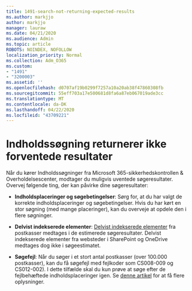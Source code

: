 ```yaml
---
title: 1491-search-not-returning-expected-results
ms.author: markjjo
author: markjjo
manager: lauraw
ms.date: 04/21/2020
ms.audience: Admin
ms.topic: article
ROBOTS: NOINDEX, NOFOLLOW
localization_priority: Normal
ms.collection: Adm_O365
ms.custom:
- "1491"
- "3200003"
ms.assetid: ''
ms.openlocfilehash: d0707af19b0299f7257a10a20ab38f47860308fb
ms.sourcegitcommit: 55eff703a17e500681d8fa6a87eb067019ade3cc
ms.translationtype: MT
ms.contentlocale: da-DK
ms.lasthandoff: 04/22/2020
ms.locfileid: "43709221"
---
```

# <a name="content-search-not-returning-expected-results"></a>Indholdssøgning returnerer ikke forventede resultater

Når du kører Indholdssøgninger fra Microsoft 365-sikkerhedskontrollen & Overholdelsescenter, modtager du muligvis uventede søgeresultater. Overvej følgende ting, der kan påvirke dine søgeresultater:

- **Indholdsplaceringer og søgebetingelser**: Sørg for, at du har valgt de korrekte indholdsplaceringer og søgebetingelser. Hvis du har kørt en stor søgning (med mange placeringer), kan du overveje at opdele den i flere søgninger.

- **Delvist indekserede elementer**: [Delvist indekserede elementer](https://docs.microsoft.com/office365/securitycompliance/partially-indexed-items-in-content-search) fra postkasser medtages i de estimerede søgeresultater. Delvist indekserede elementer fra websteder i SharePoint og OneDrive medtages dog ikke i søgeestimatet.

- **Søgefejl**: Når du søger i et stort antal postkasser (over 100.000 postkasser), kan du få søgefejl med fejlkoder som CS008-009 og CS012-002). I dette tilfælde skal du kun prøve at søge efter de fejlbehæftede indholdsplaceringer igen. Se [denne artikel](https://docs.microsoft.com/office365/securitycompliance/retry-failed-content-search) for at få flere oplysninger.
